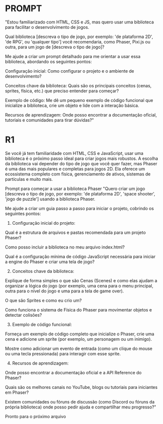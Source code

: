 # PROMPT
"Estou familiarizado com HTML, CSS e JS, mas quero usar uma biblioteca para facilitar o desenvolvimento de jogos.



Qual biblioteca [descreva o tipo de jogo, por exemplo: 'de plataforma 2D', 'de RPG', ou 'qualquer tipo'] você recomendaria, como Phaser, Pixi.js ou outra, para um jogo de [descreva o tipo de jogo]?



Me ajude a criar um prompt detalhado para me orientar a usar essa biblioteca, abordando os seguintes pontos:



Configuração inicial: Como configurar o projeto e o ambiente de desenvolvimento?



Conceitos chave da biblioteca: Quais são os principais conceitos (cenas, sprites, física, etc.) que preciso entender para começar?



Exemplo de código: Me dê um pequeno exemplo de código funcional que inicialize a biblioteca, crie um objeto e lide com a interação básica.



Recursos de aprendizagem: Onde posso encontrar a documentação oficial, tutoriais e comunidades para tirar dúvidas?"

# R1
Se você já tem familiaridade com HTML, CSS e JavaScript, usar uma biblioteca é o próximo passo ideal para criar jogos mais robustos. A escolha da biblioteca vai depender do tipo de jogo que você quer fazer, mas Phaser é uma das mais populares e completas para jogos 2D. Ela oferece um ecossistema completo com física, gerenciamento de ativos, sistemas de partículas e muito mais.

Prompt para começar a usar a biblioteca Phaser
"Quero criar um jogo [descreva o tipo de jogo, por exemplo: 'de plataforma 2D', 'space shooter', 'jogo de puzzle'] usando a biblioteca Phaser.

Me ajude a criar um guia passo a passo para iniciar o projeto, cobrindo os seguintes pontos:

1. Configuração inicial do projeto:

Qual é a estrutura de arquivos e pastas recomendada para um projeto Phaser?

Como posso incluir a biblioteca no meu arquivo index.html?

Qual é a configuração mínima de código JavaScript necessária para iniciar a engine do Phaser e criar uma tela de jogo?

2. Conceitos chave da biblioteca:

Explique de forma simples o que são Cenas (Scenes) e como elas ajudam a organizar a lógica do jogo (por exemplo, uma cena para o menu principal, outra para o nível do jogo e uma para a tela de game over).

O que são Sprites e como eu crio um?

Como funciona o sistema de Física do Phaser para movimentar objetos e detectar colisões?

3. Exemplo de código funcional:

Forneça um exemplo de código completo que inicialize o Phaser, crie uma cena e adicione um sprite (por exemplo, um personagem ou um inimigo).

Mostre como adicionar um evento de entrada (como um clique do mouse ou uma tecla pressionada) para interagir com esse sprite.

4. Recursos de aprendizagem:

Onde posso encontrar a documentação oficial e a API Reference do Phaser?

Quais são os melhores canais no YouTube, blogs ou tutoriais para iniciantes em Phaser?

Existem comunidades ou fóruns de discussão (como Discord ou fóruns da própria biblioteca) onde posso pedir ajuda e compartilhar meu progresso?"


Pronto para o próximo arquivo